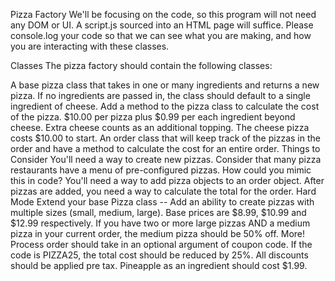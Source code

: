 Pizza Factory
We'll be focusing on the code, so this program will not need any DOM or UI. A script.js sourced into an HTML page will suffice. Please console.log your code so that we can see what you are making, and how you are interacting with these classes.

Classes
The pizza factory should contain the following classes:

A base pizza class that takes in one or many ingredients and returns a new pizza. If no ingredients are passed in, the class should default to a single ingredient of cheese.
Add a method to the pizza class to calculate the cost of the pizza. $10.00 per pizza plus $0.99 per each ingredient beyond cheese. Extra cheese counts as an additional topping. The cheese pizza costs $10.00 to start.
An order class that will keep track of the pizzas in the order and have a method to calculate the cost for an entire order.
Things to Consider
You'll need a way to create new pizzas. Consider that many pizza restaurants have a menu of pre-configured pizzas. How could you mimic this in code?
You'll need a way to add pizza objects to an order object.
After pizzas are added, you need a way to calculate the total for the order.
Hard Mode
Extend your base Pizza class -- Add an ability to create pizzas with multiple sizes (small, medium, large). Base prices are $8.99, $10.99 and $12.99 respectively.
If you have two or more large pizzas AND a medium pizza in your current order, the medium pizza should be 50% off.
More!
Process order should take in an optional argument of coupon code. If the code is PIZZA25, the total cost should be reduced by 25%. All discounts should be applied pre tax.
Pineapple as an ingredient should cost $1.99.